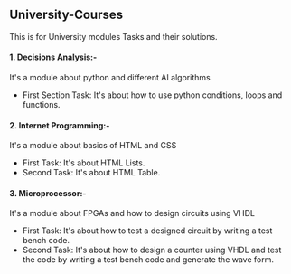 ## University-Courses
This is for University modules Tasks and their solutions.

#### 1. Decisions Analysis:-<br>
It's a module about python and different AI algorithms
- First Section Task: It's about how to use python conditions, loops and functions.

#### 2. Internet Programming:-<br>
It's a module about basics of HTML and CSS
- First Task: It's about HTML Lists.
- Second Task: It's about HTML Table.

#### 3. Microprocessor:-<br>
It's a module about FPGAs and how to design circuits using VHDL
- First Task: It's about how to test a designed circuit by writing a test bench code.
- Second Task: It's about how to design a counter using VHDL and test the code by writing a test bench code and generate the wave form.
